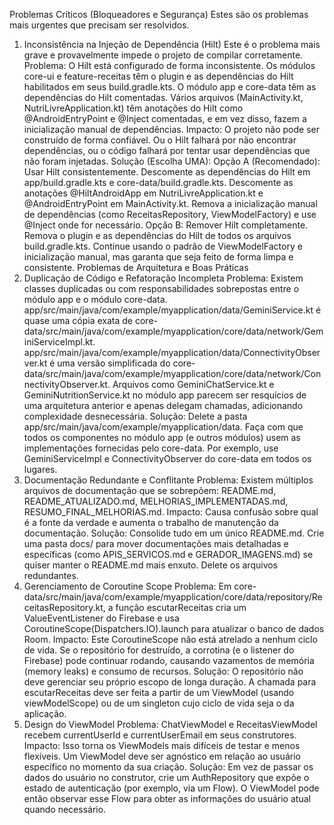 Problemas Críticos (Bloqueadores e Segurança)
Estes são os problemas mais urgentes que precisam ser resolvidos.
1. Inconsistência na Injeção de Dependência (Hilt)
Este é o problema mais grave e provavelmente impede o projeto de compilar corretamente.
Problema: O Hilt está configurado de forma inconsistente.
Os módulos core-ui e feature-receitas têm o plugin e as dependências do Hilt habilitados em seus build.gradle.kts.
O módulo app e core-data têm as dependências do Hilt comentadas.
Vários arquivos (MainActivity.kt, NutriLivreApplication.kt) têm anotações do Hilt como @AndroidEntryPoint e @Inject comentadas, e em vez disso, fazem a inicialização manual de dependências.
Impacto: O projeto não pode ser construído de forma confiável. Ou o Hilt falhará por não encontrar dependências, ou o código falhará por tentar usar dependências que não foram injetadas.
Solução (Escolha UMA):
Opção A (Recomendado): Usar Hilt consistentemente.
Descomente as dependências do Hilt em app/build.gradle.kts e core-data/build.gradle.kts.
Descomente as anotações @HiltAndroidApp em NutriLivreApplication.kt e @AndroidEntryPoint em MainActivity.kt.
Remova a inicialização manual de dependências (como ReceitasRepository, ViewModelFactory) e use @Inject onde for necessário.
Opção B: Remover Hilt completamente.
Remova o plugin e as dependências do Hilt de todos os arquivos build.gradle.kts.
Continue usando o padrão de ViewModelFactory e inicialização manual, mas garanta que seja feito de forma limpa e consistente. Problemas de Arquitetura e Boas Práticas
3. Duplicação de Código e Refatoração Incompleta
Problema: Existem classes duplicadas ou com responsabilidades sobrepostas entre o módulo app e o módulo core-data.
app/src/main/java/com/example/myapplication/data/GeminiService.kt é quase uma cópia exata de core-data/src/main/java/com/example/myapplication/core/data/network/GeminiServiceImpl.kt.
app/src/main/java/com/example/myapplication/data/ConnectivityObserver.kt é uma versão simplificada do core-data/src/main/java/com/example/myapplication/core/data/network/ConnectivityObserver.kt.
Arquivos como GeminiChatService.kt e GeminiNutritionService.kt no módulo app parecem ser resquícios de uma arquitetura anterior e apenas delegam chamadas, adicionando complexidade desnecessária.
Solução:
Delete a pasta app/src/main/java/com/example/myapplication/data.
Faça com que todos os componentes no módulo app (e outros módulos) usem as implementações fornecidas pelo core-data. Por exemplo, use GeminiServiceImpl e ConnectivityObserver do core-data em todos os lugares.
4. Documentação Redundante e Conflitante
Problema: Existem múltiplos arquivos de documentação que se sobrepõem: README.md, README_ATUALIZADO.md, MELHORIAS_IMPLEMENTADAS.md, RESUMO_FINAL_MELHORIAS.md.
Impacto: Causa confusão sobre qual é a fonte da verdade e aumenta o trabalho de manutenção da documentação.
Solução:
Consolide tudo em um único README.md.
Crie uma pasta docs/ para mover documentações mais detalhadas e específicas (como APIS_SERVICOS.md e GERADOR_IMAGENS.md) se quiser manter o README.md mais enxuto.
Delete os arquivos redundantes.
5. Gerenciamento de Coroutine Scope
Problema: Em core-data/src/main/java/com/example/myapplication/core/data/repository/ReceitasRepository.kt, a função escutarReceitas cria um ValueEventListener do Firebase e usa CoroutineScope(Dispatchers.IO).launch para atualizar o banco de dados Room.
Impacto: Este CoroutineScope não está atrelado a nenhum ciclo de vida. Se o repositório for destruído, a corrotina (e o listener do Firebase) pode continuar rodando, causando vazamentos de memória (memory leaks) e consumo de recursos.
Solução: O repositório não deve gerenciar seu próprio escopo de longa duração. A chamada para escutarReceitas deve ser feita a partir de um ViewModel (usando viewModelScope) ou de um singleton cujo ciclo de vida seja o da aplicação.
6. Design do ViewModel
Problema: ChatViewModel e ReceitasViewModel recebem currentUserId e currentUserEmail em seus construtores.
Impacto: Isso torna os ViewModels mais difíceis de testar e menos flexíveis. Um ViewModel deve ser agnóstico em relação ao usuário específico no momento da sua criação.
Solução: Em vez de passar os dados do usuário no construtor, crie um AuthRepository que expõe o estado de autenticação (por exemplo, via um Flow). O ViewModel pode então observar esse Flow para obter as informações do usuário atual quando necessário.